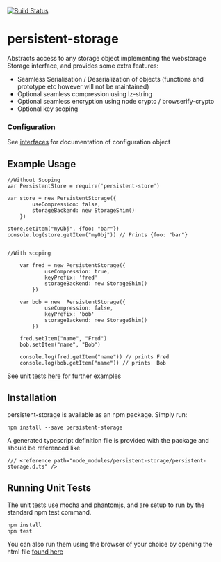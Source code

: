 [![Build Status](https://travis-ci.org/mnahkies/persistent-storage.svg)](https://travis-ci.org/mnahkies/persistent-storage)

# persistent-storage # 
Abstracts access to any storage object implementing the webstorage Storage interface, and provides some extra features:

- Seamless Serialisation / Deserialization of objects (functions and prototype etc however will not be maintained)
- Optional seamless compression using lz-string
- Optional seamless encryption using node crypto / browserify-crypto
- Optional key scoping

### Configuration ###
See [interfaces](https://github.com/mnahkies/persistent-storage/blob/master/lib/interfaces.ts) for documentation of configuration object


## Example Usage ##

    //Without Scoping
    var PersistentStore = require('persistent-store')
    
    var store = new PersistentStorage({
            useCompression: false, 
            storageBackend: new StorageShim()
        })

    store.setItem("myObj", {foo: "bar"})
    console.log(store.getItem("myObj")) // Prints {foo: "bar"}
    
    
    //With scoping
        
        var fred = new PersistentStorage({
                useCompression: true, 
                keyPrefix: 'fred'
                storageBackend: new StorageShim()
            })
            
        var bob = new  PersistentStorage({
                useCompression: false, 
                keyPrefix: 'bob'
                storageBackend: new StorageShim()
            })
    
        fred.setItem("name", "Fred")
        bob.setItem("name", "Bob")
        
        console.log(fred.getItem("name")) // prints Fred
        console.log(bob.getItem("name")) // prints  Bob
        
See unit tests [here](https://github.com/mnahkies/persistent-storage/blob/master/lib/test/PersistentStorage.test.ts) for further examples
    
## Installation ## 
persistent-storage is available as an npm package. Simply run:
    
    npm install --save persistent-storage
    
A generated typescript definition file is provided with the package and should be referenced like
   
    /// <reference path="node_modules/persistent-storage/persistent-storage.d.ts" />
   
    
Running Unit Tests
------------------
The unit tests use mocha and phantomjs, and are setup to run by the standard npm test command.

    npm install
    npm test
    
You can also run them using the browser of your choice by opening the html file [found here](https://github.com/mnahkies/persistent-storage/blob/master/lib/test/PersistentStorage.test.html)
